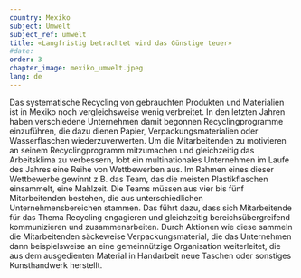 ```yaml
---
country: Mexiko
subject: Umwelt
subject_ref: umwelt
title: «Langfristig betrachtet wird das Günstige teuer»
#date:
order: 3
chapter_image: mexiko_umwelt.jpeg
lang: de
---
```

<div class="content" markdown="1">
Das systematische Recycling von gebrauchten Produkten und Materialien ist in Mexiko noch vergleichsweise wenig verbreitet. In den letzten Jahren haben verschiedene Unternehmen damit begonnen Recyclingprogramme einzuführen, die dazu dienen Papier, Verpackungsmaterialien oder Wasserflaschen wiederzuverwerten. Um die Mitarbeitenden zu motivieren an seinem Recyclingprogramm mitzumachen und gleichzeitig das Arbeitsklima zu verbessern, lobt ein multinationales Unternehmen im Laufe des Jahres eine Reihe von Wettbewerben aus. Im Rahmen eines dieser Wettbewerbe gewinnt z.B. das Team, das die meisten Plastikflaschen einsammelt, eine Mahlzeit. Die Teams müssen aus vier bis fünf Mitarbeitenden bestehen, die aus unterschiedlichen Unternehmensbereichen stammen. Das führt dazu, dass sich Mitarbeitende für das Thema Recycling engagieren und gleichzeitig bereichsübergreifend kommunizieren und zusammenarbeiten. Durch Aktionen wie diese sammeln die Mitarbeitenden säckeweise Verpackungsmaterial, die das Unternehmen dann beispielsweise an eine gemeinnützige Organisation weiterleitet, die aus dem ausgedienten Material in Handarbeit neue Taschen oder sonstiges Kunsthandwerk herstellt.
</div>
